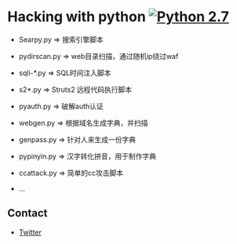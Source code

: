 # Hacking with python  [![Python 2.7](https://img.shields.io/badge/Python-2.7-yellow.svg)](http://www.python.org/download/)

*  Searpy.py => 搜索引擎脚本     

*  pydirscan.py => web目录扫描，通过随机ip绕过waf

*  sqli-*.py => SQL时间注入脚本

*  s2*.py => Struts2 远程代码执行脚本

*  pyauth.py => 破解auth认证 

*  webgen.py => 根据域名生成字典，并扫描       

*  genpass.py => 针对人来生成一份字典   

*  pypinyin.py => 汉字转化拼音，用于制作字典                                            
 
*  ccattack.py => 简单的cc攻击脚本

* ...

## Contact
- [Twitter](https://twitter.com/j3ers3)